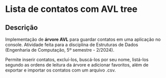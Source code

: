 # Lista de contatos com AVL tree

## Descrição
Implementação de **árvore AVL** para guardar contatos em uma aplicação no console. Atividade feita para a disciplina de Estruturas de Dados (Engenharia de Computação, 5º semestre - 2/2024). 

Permite inserir contatos, excluí-los, buscá-los por seu nome, listá-los segundo as ordens de leitura da árvore e adicionar favoritos, além de exportar e importar os contatos com um arquivo .csv.